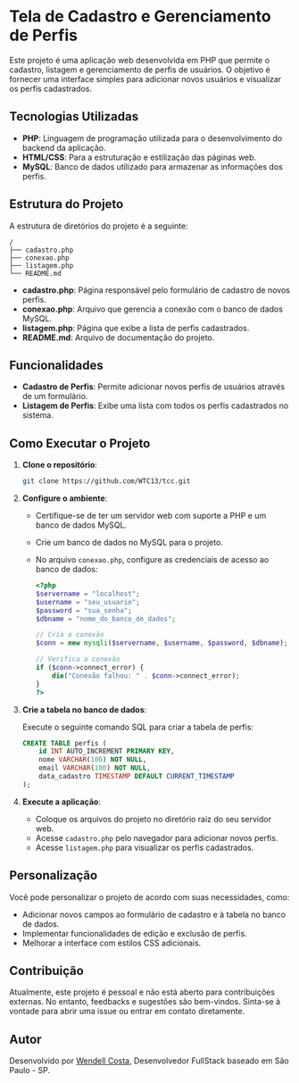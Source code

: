 # Tela de Cadastro e Gerenciamento de Perfis

Este projeto é uma aplicação web desenvolvida em PHP que permite o cadastro, listagem e gerenciamento de perfis de usuários. O objetivo é fornecer uma interface simples para adicionar novos usuários e visualizar os perfis cadastrados.

## Tecnologias Utilizadas

- **PHP**: Linguagem de programação utilizada para o desenvolvimento do backend da aplicação.
- **HTML/CSS**: Para a estruturação e estilização das páginas web.
- **MySQL**: Banco de dados utilizado para armazenar as informações dos perfis.

## Estrutura do Projeto

A estrutura de diretórios do projeto é a seguinte:

```
/
├── cadastro.php
├── conexao.php
├── listagem.php
└── README.md
```

- **cadastro.php**: Página responsável pelo formulário de cadastro de novos perfis.
- **conexao.php**: Arquivo que gerencia a conexão com o banco de dados MySQL.
- **listagem.php**: Página que exibe a lista de perfis cadastrados.
- **README.md**: Arquivo de documentação do projeto.

## Funcionalidades

- **Cadastro de Perfis**: Permite adicionar novos perfis de usuários através de um formulário.
- **Listagem de Perfis**: Exibe uma lista com todos os perfis cadastrados no sistema.

## Como Executar o Projeto

1. **Clone o repositório**:

   ```bash
   git clone https://github.com/WTC13/tcc.git
   ```

2. **Configure o ambiente**:

   - Certifique-se de ter um servidor web com suporte a PHP e um banco de dados MySQL.
   - Crie um banco de dados no MySQL para o projeto.
   - No arquivo `conexao.php`, configure as credenciais de acesso ao banco de dados:

     ```php
     <?php
     $servername = "localhost";
     $username = "seu_usuario";
     $password = "sua_senha";
     $dbname = "nome_do_banco_de_dados";

     // Cria a conexão
     $conn = new mysqli($servername, $username, $password, $dbname);

     // Verifica a conexão
     if ($conn->connect_error) {
         die("Conexão falhou: " . $conn->connect_error);
     }
     ?>
     ```

3. **Crie a tabela no banco de dados**:

   Execute o seguinte comando SQL para criar a tabela de perfis:

   ```sql
   CREATE TABLE perfis (
       id INT AUTO_INCREMENT PRIMARY KEY,
       nome VARCHAR(100) NOT NULL,
       email VARCHAR(100) NOT NULL,
       data_cadastro TIMESTAMP DEFAULT CURRENT_TIMESTAMP
   );
   ```

4. **Execute a aplicação**:

   - Coloque os arquivos do projeto no diretório raiz do seu servidor web.
   - Acesse `cadastro.php` pelo navegador para adicionar novos perfis.
   - Acesse `listagem.php` para visualizar os perfis cadastrados.

## Personalização

Você pode personalizar o projeto de acordo com suas necessidades, como:

- Adicionar novos campos ao formulário de cadastro e à tabela no banco de dados.
- Implementar funcionalidades de edição e exclusão de perfis.
- Melhorar a interface com estilos CSS adicionais.

## Contribuição

Atualmente, este projeto é pessoal e não está aberto para contribuições externas. No entanto, feedbacks e sugestões são bem-vindos. Sinta-se à vontade para abrir uma issue ou entrar em contato diretamente.

## Autor

Desenvolvido por [Wendell Costa](https://github.com/WTC13), Desenvolvedor FullStack baseado em São Paulo - SP.

